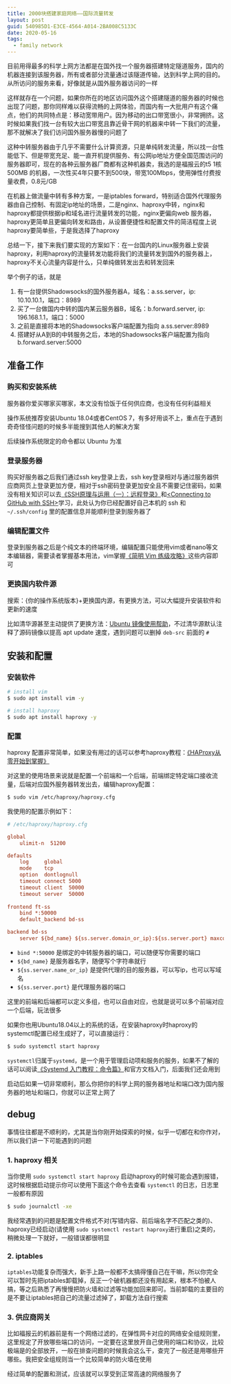 ```yaml
---
title: 2000块搭建家庭网络——国际流量转发
layout: post
guid: 540985D1-E3CE-4564-A014-2BA008C5133C
date: 2020-05-16
tags:
  - family network
---
```


目前用得最多的科学上网方法都是在国外找一个服务器搭建特定隧道服务，国内的机器连接到该服务器，所有或者部分流量通过该隧道传输，达到科学上网的目的。从所访问的服务来看，好像就是从国外服务器访问的一样

这样就存在一个问题，如果你所在的地区访问国外这个搭建隧道的服务器的时候也出现了问题，那你同样难以获得流畅的上网体验，而国内有一大批用户有这个痛点，他们的共同特点是：移动宽带用户。因为移动的出口带宽很小，非常拥挤。这时候如果我们找一台有较大出口带宽且靠近骨干网的机器来中转一下我们的流量，那不就解决了我们访问国外服务器慢的问题了

这种中转服务器由于几乎不需要什么计算资源，只是单纯转发流量，所以找一台性能低下、但是带宽充足、能一直开机提供服务、有公网ip地址方便全国范围访问的服务器即可，现在的各种云服务器厂商都有这种机器卖，我选的是福报云的t5 1核500MB 的机器，一次性买4年只要不到500块，带宽100Mbps，使用弹性付费按量收费，0.8元/GB

在机器上做流量中转有多种方案，一是iptables forward，特别适合国外代理服务器由自己控制、有固定ip地址的场景，二是nginx、haproxy中转，nginx和haproxy都提供根据ip和域名进行流量转发的功能，nginx更偏向web 服务器，haproxy更简单且更偏向转发和路由，从设置便捷性和配置文件的简洁程度上说haproxy要简单些，于是我选择了haproxy

总结一下，接下来我们要实现的方案如下：在一台国内的Linux服务器上安装haproxy，利用haproxy的流量转发功能将我们的流量转发到国外的服务器上，haproxy不关心流量内容是什么，只单纯做转发出去和转发回来

举个例子的话，就是

1. 有一台提供Shadowsocks的国外服务器A，域名：a.ss.server，ip: 10.10.10.1，端口：8989
2. 买了一台做国内中转的国内某云服务器B，域名：b.forward.server, ip: 196.168.1.1，端口：5000
3. 之前是直接将本地的Shadowsocks客户端配置为指向 a.ss.server:8989
4. 搭建好从A到B的中转服务之后，本地的Shadowsocks客户端配置为指向 b.forward.server:5000


## 准备工作

### 购买和安装系统

服务器你爱买哪家买哪家，本文没有恰饭于任何供应商，也没有任何利益相关

操作系统推荐安装Ubuntu 18.04或者CentOS 7，有多好用谈不上，重点在于遇到奇奇怪怪问题的时候多半能搜到其他人的解决方案

后续操作系统限定的命令都以 Ubuntu 为准

### 登录服务器

购买好服务器之后我们通过ssh key登录上去，ssh key登录相对与通过服务器供应商网页上登录更加方便，相对于ssh密码登录更加安全且不需要记住密码，如果没有相关知识可以去[《SSH原理与运用（一）：远程登录》](https://www.ruanyifeng.com/blog/2011/12/ssh_remote_login.html)和[\<Connecting to GitHub with SSH\>](https://help.github.com/en/github/authenticating-to-github/connecting-to-github-with-ssh)学习，此处认为你已经配置好自己本机的 ssh 和 `~/.ssh/config` 里的配置信息并能顺利登录到服务器了

### 编辑配置文件

登录到服务器之后是个纯文本的终端环境，编辑配置只能使用vim或者nano等文本编辑器，需要读者掌握基本用法，vim掌握[《简明 Vim 练级攻略》](https://coolshell.cn/articles/5426.html)这些内容即可

### 更换国内软件源

搜索：{你的操作系统版本}+更换国内源，有更换方法，可以大幅提升安装软件和更新的速度

比如清华源甚至主动提供了更换方法：[Ubuntu 镜像使用帮助](https://mirrors.tuna.tsinghua.edu.cn/help/ubuntu/)，不过清华源默认注释了源码镜像以提高 apt update 速度，遇到问题可以删掉 `deb-src` 前面的 `#`

## 安装和配置

### 安装软件

```bash
# install vim
$ sudo apt install vim -y

# install haproxy
$ sudo apt install haproxy -y
```

### 配置

haproxy 配置非常简单，如果没有用过的话可以参考haproxy教程：[《HAProxy从零开始到掌握》](https://www.jianshu.com/p/c9f6d55288c0)

对这里的使用场景来说就是配置一个前端和一个后端，前端绑定特定端口接收流量，后端对应国外服务器转发出去，编辑haproxy配置：

```bash
$ sudo vim /etc/haproxy/haproxy.cfg
```

我使用的配置示例如下：

```cfg
# /etc/haproxy/haproxy.cfg

global
    ulimit-n  51200

defaults
    log     global
    mode    tcp
    option  dontlognull
    timeout connect 5000
    timeout client  50000
    timeout server  50000
  
frontend ft-ss
    bind *:50000
    default_backend bd-ss

backend bd-ss
    server ${bd_name} ${ss.server.domain_or_ip}:${ss.server.port} maxconn 20480
```

+ `bind *:50000` 是绑定的中转服务器的端口，可以随便写你需要的端口
+ `${bd_name}` 是服务器名字，随便写个字符串就行
+ `${ss.server.name_or_ip}` 是提供代理的目的服务器，可以写ip，也可以写域名
+ `${ss.server.port}` 是代理服务器的端口

这里的前端和后端都可以定义多组，也可以自由对应，也就是说可以多个前端对应一个后端，玩法很多

如果你也用Ubuntu18.04以上的系统的话，在安装haproxy时haproxy的systemctl配置已经生成好了，可以直接运行：

```bash
$ sudo systemctl start haproxy
```

`systemctl`归属于`systemd`，是一个用于管理启动项和服务的服务，如果不了解的话可以阅读[《Systemd 入门教程：命令篇》](http://www.ruanyifeng.com/blog/2016/03/systemd-tutorial-commands.html)和官方文档入门，后面我们还会用到

启动后如果一切非常顺利，那么你把你的科学上网的服务器地址和端口改为国内服务器的地址和端口，你就可以正常上网了

## debug

事情往往都是不顺利的，尤其是当你刚开始探索的时候，似乎一切都在和你作对，所以我们讲一下可能遇到的问题

### 1. haproxy 相关

当你使用 `sudo systemctl start haproxy` 启动haproxy的时候可能会遇到报错，这时候根据启动提示你可以使用下面这个命令去查看 `systemctl` 的日志，日志里一般都有原因

```bash
$ sudo journalctl -xe
```

我经常遇到的问题是配置文件格式不对(写错内容、前后端名字不匹配之类的)、haproxy已经启动(请使用 `sudo systemctl restart haproxy`进行重启)之类的，稍微处理一下就好，一般错误都很明显

### 2. iptables

`iptables`功能复杂而强大，新手上路一般都不太搞得懂自己在干嘛，所以你完全可以暂时先把iptables卸载掉，反正一个破机器都还没有用起来，根本不怕被人搞，等之后熟悉了再慢慢把防火墙和过滤等功能加回来即可。当前卸载的主要目的是不要让iptables把自己的流量过滤掉了，卸载方法自行搜索

### 3. 供应商网关

比如福报云的机器前是有一个网络过滤的，在弹性网卡对应的网络安全组规则里，这里规定了开放哪些端口的访问，一定要在这里放开自己使用的端口和协议，比较极端是的全部放开，一般在排查问题的时候我会这么干，查完了一般还是用哪些开哪些。我把安全组规则当一个比较简单的防火墙在使用

经过简单的配置和测试，应该就可以享受到正常高速的网络服务了
